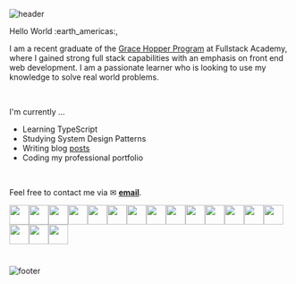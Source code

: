 ![header](https://capsule-render.vercel.app/api?type=waving&color=auto&height=300&section=header&text=Hello,%20I'm%20Jordan!%20&fontSize=90&animation=fadeIn&fontAlignY=38&desc=full%20stack%20software%20engineer%20|%20front%20end%20specialist&descAlignY=51&descAlign=62)

<div>
  <p>Hello World :earth_americas:,</p>
 
  <p>I am a recent graduate of the <a href="https://www.gracehopper.com/curriculum" target="blank">Grace Hopper Program</a> at Fullstack Academy, where I gained strong full stack capabilities with an emphasis on front end web development.  I am a passionate learner who is looking to use my knowledge to solve real world problems.
</p>
  <br>
  <p>I'm currently …

- Learning TypeScript
- Studying System Design Patterns
- Writing blog <a href="https://medium.com/@jwalters012" target="_blank">posts</a>
- Coding my professional portfolio
  </p>
</div>
<br>



Feel free to contact me via ✉ **<a href="mailto:jwalters012@gmail.com">email</a>**.
<br>



<div style="display: flex; flex-wrap: wrap; padding-bottom: 25px;">
  <img height="35" width="35" src="https://cdn.jsdelivr.net/gh/devicons/devicon/icons/html5/html5-plain.svg" />
  <img height="35" width="35" src="https://cdn.jsdelivr.net/gh/devicons/devicon/icons/css3/css3-plain.svg" />
  <img height="35" width="35" src="https://cdn.jsdelivr.net/gh/devicons/devicon/icons/javascript/javascript-original.svg" />
  <img height="35" width="35" src="https://cdn.jsdelivr.net/gh/devicons/devicon/icons/typescript/typescript-plain.svg" />
  <img height="35" width="35" src="https://cdn.jsdelivr.net/gh/devicons/devicon/icons/react/react-original.svg" />
  <img height="35" width="35" src="https://cdn.jsdelivr.net/gh/devicons/devicon/icons/redux/redux-original.svg" />
  <img height="35" width="35" src="https://cdn.jsdelivr.net/gh/devicons/devicon/icons/sequelize/sequelize-original.svg" />
  <img height="35" width="35" src="https://cdn.jsdelivr.net/gh/devicons/devicon/icons/postgresql/postgresql-plain.svg" />
  <img height="35" width="35" src="https://cdn.jsdelivr.net/gh/devicons/devicon/icons/sass/sass-original.svg" />
  <img height="35" width="35" src="https://cdn.jsdelivr.net/gh/devicons/devicon/icons/nodejs/nodejs-original.svg" />
  <img height="35" width="35" src="https://cdn.jsdelivr.net/gh/devicons/devicon/icons/vscode/vscode-original.svg" />
  <img height="35" width="35" src="https://cdn.jsdelivr.net/gh/devicons/devicon/icons/webpack/webpack-plain.svg" />
  <img height="35" width="35" src="https://cdn.jsdelivr.net/gh/devicons/devicon/icons/heroku/heroku-original.svg" />
  <img height="35" width="35" src="https://cdn.jsdelivr.net/gh/devicons/devicon/icons/github/github-original.svg" />
  <img height="35" width="35" src="https://cdn.jsdelivr.net/gh/devicons/devicon/icons/git/git-original.svg" />
  <img height="35" width="35" src="https://cdn.jsdelivr.net/gh/devicons/devicon/icons/express/express-original.svg" />
  <img height="35" width="35" src="https://cdn.jsdelivr.net/gh/devicons/devicon/icons/figma/figma-original.svg" />
</div>


![footer](https://capsule-render.vercel.app/api?type=waving&color=auto&height=60&section=footer)






<!--- 👋 Hi, I’m @J-Walters
- 👀 I’m interested in ...
- 🌱 I’m currently learning ...
- 💞️ I’m looking to collaborate on ...
- 📫 How to reach me ...


J-Walters/J-Walters is a ✨ special ✨ repository because its `README.md` (this file) appears on your GitHub profile.
You can click the Preview link to take a look at your changes.
--->
